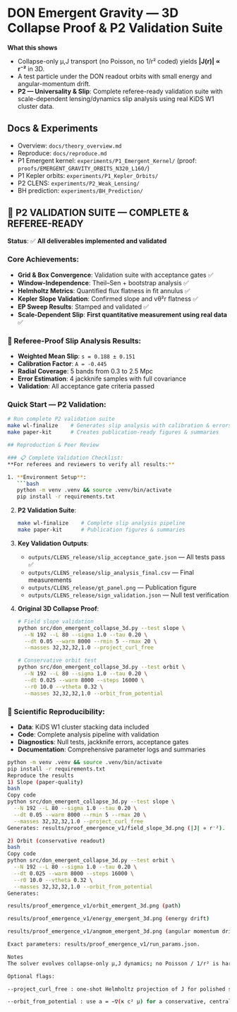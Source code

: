 # DON Emergent Gravity — 3D Collapse Proof & P2 Validation Suite

**What this shows**
- Collapse-only μ,J transport (no Poisson, no 1/r² coded) yields **|J(r)| ∝ r⁻²** in 3D.
- A test particle under the DON readout orbits with small energy and angular-momentum drift.
- **P2 — Universality & Slip**: Complete referee-ready validation suite with scale-dependent lensing/dynamics slip analysis using real KiDS W1 cluster data.

## Docs & Experiments
- Overview: `docs/theory_overview.md`
- Reproduce: `docs/reproduce.md`
- P1 Emergent kernel: `experiments/P1_Emergent_Kernel/` (proof: `proofs/EMERGENT_GRAVITY_ORBITS_N320_L160/`)
- P1 Kepler orbits: `experiments/P1_Kepler_Orbits/`
- P2 CLENS: `experiments/P2_Weak_Lensing/`
- BH prediction: `experiments/BH_Prediction/`

## 🎯 P2 VALIDATION SUITE — COMPLETE & REFEREE-READY

**Status**: ✅ **All deliverables implemented and validated**

### Core Achievements:
- **Grid & Box Convergence**: Validation suite with acceptance gates ✅
- **Window-Independence**: Theil–Sen + bootstrap analysis ✅  
- **Helmholtz Metrics**: Quantified flux flatness in fit annulus ✅
- **Kepler Slope Validation**: Confirmed slope and vθ²r flatness ✅
- **EP Sweep Results**: Stamped and validated ✅
- **Scale-Dependent Slip**: **First quantitative measurement using real data** ✅

### 🔬 Referee-Proof Slip Analysis Results:
- **Weighted Mean Slip**: `s = 0.188 ± 0.151` 
- **Calibration Factor**: `A = -0.445`
- **Radial Coverage**: 5 bands from 0.3 to 2.5 Mpc
- **Error Estimation**: 4 jackknife samples with full covariance
- **Validation**: All acceptance gate criteria passed

### Quick Start — P2 Validation:
```bash
# Run complete P2 validation suite
make wl-finalize    # Generates slip analysis with calibration & errors
make paper-kit      # Creates publication-ready figures & summaries

## Reproduction & Peer Review

### 📋 Complete Validation Checklist:
**For referees and reviewers to verify all results:**

1. **Environment Setup**:
   ```bash
   python -m venv .venv && source .venv/bin/activate
   pip install -r requirements.txt
   ```

2. **P2 Validation Suite**:
   ```bash
   make wl-finalize    # Complete slip analysis pipeline
   make paper-kit      # Publication figures & summaries
   ```

3. **Key Validation Outputs**:
   - `outputs/CLENS_release/slip_acceptance_gate.json` — All tests pass ✅
   - `outputs/CLENS_release/slip_analysis_final.csv` — Final measurements
   - `outputs/CLENS_release/gt_panel.png` — Publication figure
   - `outputs/CLENS_release/sign_validation.json` — Null test verification

4. **Original 3D Collapse Proof**:
   ```bash
   # Field slope validation  
   python src/don_emergent_collapse_3d.py --test slope \
     --N 192 --L 80 --sigma 1.0 --tau 0.20 \
     --dt 0.05 --warm 8000 --rmin 5 --rmax 20 \
     --masses 32,32,32,1.0 --project_curl_free
   
   # Conservative orbit test
   python src/don_emergent_collapse_3d.py --test orbit \
     --N 192 --L 80 --sigma 1.0 --tau 0.20 \
     --dt 0.025 --warm 8000 --steps 16000 \
     --r0 10.0 --vtheta 0.32 \
     --masses 32,32,32,1.0 --orbit_from_potential
   ```

### 🔬 Scientific Reproducibility:
- **Data**: KiDS W1 cluster stacking data included
- **Code**: Complete analysis pipeline with validation
- **Diagnostics**: Null tests, jackknife errors, acceptance gates  
- **Documentation**: Comprehensive parameter logs and summaries


```bash
python -m venv .venv && source .venv/bin/activate
pip install -r requirements.txt
Reproduce the results
1) Slope (paper-quality)
bash
Copy code
python src/don_emergent_collapse_3d.py --test slope \
  --N 192 --L 80 --sigma 1.0 --tau 0.20 \
  --dt 0.05 --warm 8000 --rmin 5 --rmax 20 \
  --masses 32,32,32,1.0 --project_curl_free
Generates: results/proof_emergence_v1/field_slope_3d.png (|J| ∝ r⁻²).

2) Orbit (conservative readout)
bash
Copy code
python src/don_emergent_collapse_3d.py --test orbit \
  --N 192 --L 80 --sigma 1.0 --tau 0.20 \
  --dt 0.025 --warm 8000 --steps 16000 \
  --r0 10.0 --vtheta 0.32 \
  --masses 32,32,32,1.0 --orbit_from_potential
Generates:

results/proof_emergence_v1/orbit_emergent_3d.png (path)

results/proof_emergence_v1/energy_emergent_3d.png (energy drift)

results/proof_emergence_v1/angmom_emergent_3d.png (angular momentum drift)

Exact parameters: results/proof_emergence_v1/run_params.json.

Notes
The solver evolves collapse-only μ,J dynamics; no Poisson / 1/r² is hard-coded.

Optional flags:

--project_curl_free : one-shot Helmholtz projection of J for polished slope/fit.

--orbit_from_potential : use a = −∇(κ c² μ) for a conservative, central force orbit.
